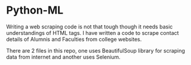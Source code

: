 # Python-ML
Writing a web scraping code is not that tough though it needs basic understandings of HTML tags. I have written a code to scrape contact details of Alumnis and Faculties from college websites.

There are 2 files in this repo, one uses BeautifulSoup library for scraping data from internet and another uses Selenium.
